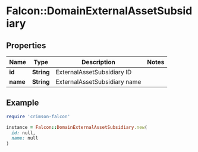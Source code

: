 # Falcon::DomainExternalAssetSubsidiary

## Properties

| Name | Type | Description | Notes |
| ---- | ---- | ----------- | ----- |
| **id** | **String** | ExternalAssetSubsidiary ID |  |
| **name** | **String** | ExternalAssetSubsidiary name |  |

## Example

```ruby
require 'crimson-falcon'

instance = Falcon::DomainExternalAssetSubsidiary.new(
  id: null,
  name: null
)
```

